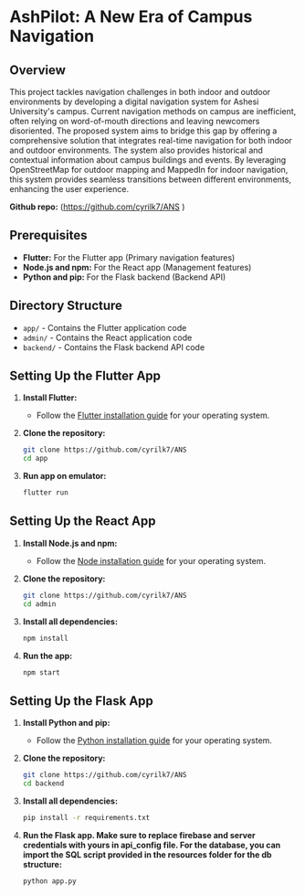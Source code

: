 # AshPilot: A New Era of Campus Navigation

## Overview

This project tackles navigation challenges in both indoor and outdoor environments by developing a digital navigation system for Ashesi University's campus. Current navigation methods on campus are inefficient, often relying on word-of-mouth directions and leaving newcomers disoriented. The proposed system aims to bridge this gap by offering a comprehensive solution that integrates real-time navigation for both indoor and outdoor environments. The system also provides historical and contextual information about campus buildings and events. By leveraging OpenStreetMap for outdoor mapping and MappedIn for indoor navigation, this system provides seamless transitions between different environments, enhancing the user experience. 

**Github repo:** (https://github.com/cyrilk7/ANS
)
## Prerequisites

- **Flutter:** For the Flutter app (Primary navigation features)
- **Node.js and npm:** For the React app (Management features)
- **Python and pip:** For the Flask backend (Backend API)

## Directory Structure

- `app/` - Contains the Flutter application code
- `admin/` - Contains the React application code
- `backend/` - Contains the Flask backend API code


## Setting Up the Flutter App

1. **Install Flutter:**
   - Follow the [Flutter installation guide](https://flutter.dev/docs/get-started/install) for your operating system.

2. **Clone the repository:**
   ```sh
   git clone https://github.com/cyrilk7/ANS
   cd app
   ```

3. **Run app on emulator:**
   ```sh
   flutter run
   ```


## Setting Up the React App

1. **Install Node.js and npm:**
   - Follow the [Node installation guide](https://docs.npmjs.com/downloading-and-installing-node-js-and-npm) for your operating system.

2. **Clone the repository:**
   ```sh
   git clone https://github.com/cyrilk7/ANS
   cd admin
   ```

3. **Install all dependencies:**
   ```sh
   npm install
   ``` 

4. **Run the app:**
   ```sh
   npm start
   ``` 



## Setting Up the Flask App

1. **Install Python and pip:**
   - Follow the [Python installation guide](https://www.python.org/downloads/) for your operating system.

2. **Clone the repository:**
   ```sh
   git clone https://github.com/cyrilk7/ANS
   cd backend
   ```

3. **Install all dependencies:**
   ```sh
   pip install -r requirements.txt
   ``` 

4. **Run the Flask app. Make sure to replace firebase and server credentials with yours in api_config file. For the database, you can import the SQL script provided in the resources folder for the db structure:**
   ```sh
   python app.py
   ``` 